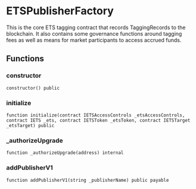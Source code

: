 # ETSPublisherFactory

This is the core ETS tagging contract that records TaggingRecords to the blockchain.
It also contains some governance functions around tagging fees as well as means for market
participants to access accrued funds.

## Functions

### constructor

```solidity
constructor() public
```

### initialize

```solidity
function initialize(contract IETSAccessControls _etsAccessControls, contract IETS _ets, contract IETSToken _etsToken, contract IETSTarget _etsTarget) public
```

### _authorizeUpgrade

```solidity
function _authorizeUpgrade(address) internal
```

### addPublisherV1

```solidity
function addPublisherV1(string _publisherName) public payable
```

